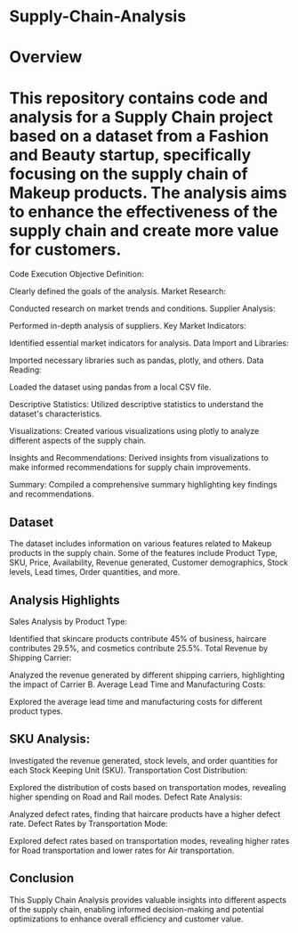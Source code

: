 # Supply-Chain-Analysis


# Overview
# This repository contains code and analysis for a Supply Chain project based on a dataset from a Fashion and Beauty startup, specifically focusing on the supply chain of Makeup products. The analysis aims to enhance the effectiveness of the supply chain and create more value for customers.

Code Execution
Objective Definition:

Clearly defined the goals of the analysis.
Market Research:

Conducted research on market trends and conditions.
Supplier Analysis:

Performed in-depth analysis of suppliers.
Key Market Indicators:

Identified essential market indicators for analysis.
Data Import and Libraries:

Imported necessary libraries such as pandas, plotly, and others.
Data Reading:

Loaded the dataset using pandas from a local CSV file.

Descriptive Statistics:
Utilized descriptive statistics to understand the dataset's characteristics.

Visualizations:
Created various visualizations using plotly to analyze different aspects of the supply chain.

Insights and Recommendations:
Derived insights from visualizations to make informed recommendations for supply chain improvements.

Summary:
Compiled a comprehensive summary highlighting key findings and recommendations.

## Dataset
The dataset includes information on various features related to Makeup products in the supply chain. Some of the features include Product Type, SKU, Price, Availability, Revenue generated, Customer demographics, Stock levels, Lead times, Order quantities, and more.

## Analysis Highlights
Sales Analysis by Product Type:

Identified that skincare products contribute 45% of business, haircare contributes 29.5%, and cosmetics contribute 25.5%.
Total Revenue by Shipping Carrier:

Analyzed the revenue generated by different shipping carriers, highlighting the impact of Carrier B.
Average Lead Time and Manufacturing Costs:

Explored the average lead time and manufacturing costs for different product types.

## SKU Analysis:

Investigated the revenue generated, stock levels, and order quantities for each Stock Keeping Unit (SKU).
Transportation Cost Distribution:

Explored the distribution of costs based on transportation modes, revealing higher spending on Road and Rail modes.
Defect Rate Analysis:

Analyzed defect rates, finding that haircare products have a higher defect rate.
Defect Rates by Transportation Mode:

Explored defect rates based on transportation modes, revealing higher rates for Road transportation and lower rates for Air transportation.

## Conclusion
This Supply Chain Analysis provides valuable insights into different aspects of the supply chain, enabling informed decision-making and potential optimizations to enhance overall efficiency and customer value.
